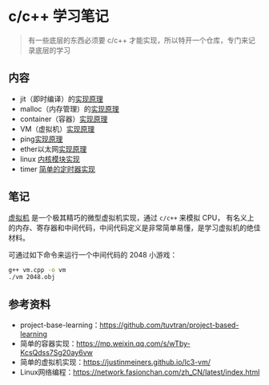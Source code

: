# c/c++ 学习笔记

> 有一些底层的东西必须要 c/c++ 才能实现，所以特开一个仓库，专门来记录底层的学习

## 内容

* jit（即时编译）的[实现原理](./jit.c)
* malloc（内存管理）的[实现原理](./pmalloc.c)
* container（容器）[实现原理](./container.go)
* VM（虚拟机）[实现原理](./vm.cpp)
* ping[实现原理](./ping.py)
* ether以太网[实现原理](./send_ether.py)
* linux [内核模块实现](./linux_module.md)
* timer [简单的定时器实现](./simple_timer.cpp)

## 笔记

[虚拟机](./vm.cpp) 是一个极其精巧的微型虚拟机实现，通过 `c/c++` 来模拟 CPU，
有名义上的内存、寄存器和中间代码，中间代码定义是非常简单易懂，是学习虚拟机的绝佳材料。

可通过如下命令来运行一个中间代码的 2048 小游戏：

``` sh
g++ vm.cpp -o vm
./vm 2048.obj
```

## 参考资料

* project-base-learning：https://github.com/tuvtran/project-based-learning
* 简单的容器实现：https://mp.weixin.qq.com/s/wTby-KcsQdss7Sg20ay6vw
* 简单的虚拟机实现：https://justinmeiners.github.io/lc3-vm/
* Linux网络编程：https://network.fasionchan.com/zh_CN/latest/index.html
